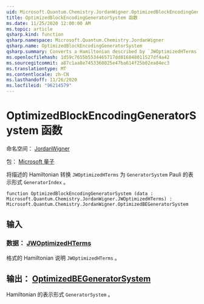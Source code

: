 ```yaml
---
uid: Microsoft.Quantum.Chemistry.JordanWigner.OptimizedBlockEncodingGeneratorSystem
title: OptimizedBlockEncodingGeneratorSystem 函数
ms.date: 11/25/2020 12:00:00 AM
ms.topic: article
qsharp.kind: function
qsharp.namespace: Microsoft.Quantum.Chemistry.JordanWigner
qsharp.name: OptimizedBlockEncodingGeneratorSystem
qsharp.summary: Converts a Hamiltonian described by `JWOptimizedHTerms` to a `GeneratorSystem` expressed in terms of the Pauli `GeneratorIndex`.
ms.openlocfilehash: 1d59c7655b5534465717dd816848011527df4a42
ms.sourcegitcommit: a87c1aa8e7453360025e47ba614f25b02ea84ec3
ms.translationtype: MT
ms.contentlocale: zh-CN
ms.lasthandoff: 11/26/2020
ms.locfileid: "96214579"
---
```

# <a name="optimizedblockencodinggeneratorsystem-function"></a>OptimizedBlockEncodingGeneratorSystem 函数

命名空间： [JordanWigner](xref:Microsoft.Quantum.Chemistry.JordanWigner)

包： [Microsoft 量子](https://nuget.org/packages/Microsoft.Quantum.Chemistry)


将描述的 Hamiltonian 转换 `JWOptimizedHTerms` 为 `GeneratorSystem` Pauli 的表示形式 `GeneratorIndex` 。

```qsharp
function OptimizedBlockEncodingGeneratorSystem (data : Microsoft.Quantum.Chemistry.JordanWigner.JWOptimizedHTerms) : Microsoft.Quantum.Chemistry.JordanWigner.OptimizedBEGeneratorSystem
```


## <a name="input"></a>输入

### <a name="data--jwoptimizedhterms"></a>数据： [JWOptimizedHTerms](xref:Microsoft.Quantum.Chemistry.JordanWigner.JWOptimizedHTerms)

格式的 Hamiltonian 说明 `JWOptimizedHTerms` 。



## <a name="output--optimizedbegeneratorsystem"></a>输出： [OptimizedBEGeneratorSystem](xref:Microsoft.Quantum.Chemistry.JordanWigner.OptimizedBEGeneratorSystem)

Hamiltonian 的表示形式 `GeneratorSystem` 。